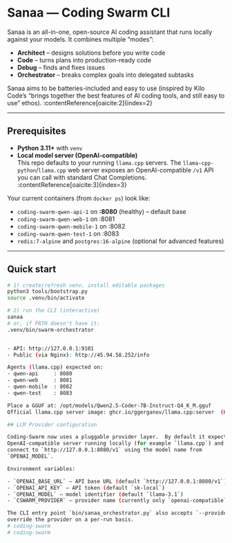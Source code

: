 # Sanaa — Coding Swarm CLI

Sanaa is an all-in-one, open-source AI coding assistant that runs locally against your models.
It combines multiple “modes”:

- **Architect** – designs solutions before you write code
- **Code** – turns plans into production-ready code
- **Debug** – finds and fixes issues
- **Orchestrator** – breaks complex goals into delegated subtasks

Sanaa aims to be batteries-included and easy to use (inspired by Kilo Code’s “brings together the best features of AI coding tools, and still easy to use” ethos). :contentReference[oaicite:2]{index=2}

---

## Prerequisites

- **Python 3.11+** with `venv`
- **Local model server (OpenAI-compatible)**  
  This repo defaults to your running `llama.cpp` servers. The `llama-cpp-python`/`llama.cpp` web server exposes an OpenAI-compatible `/v1` API you can call with standard Chat Completions. :contentReference[oaicite:3]{index=3}

Your current containers (from `docker ps`) look like:

- `coding-swarm-qwen-api-1` on **:8080** (healthy) – default base
- `coding-swarm-qwen-web-1` on :8081
- `coding-swarm-qwen-mobile-1` on :8082
- `coding-swarm-qwen-test-1` on :8083
- `redis:7-alpine` and `postgres:16-alpine` (optional for advanced features)

---

## Quick start

```bash
# 1) create/refresh venv, install editable packages
python3 tools/bootstrap.py
source .venv/bin/activate

# 2) run the CLI (interactive)
sanaa
# or, if PATH doesn't have it:
.venv/bin/swarm-orchestrator


- API: http://127.0.0.1:9101
- Public (via Nginx): http://45.94.58.252/info

Agents (llama.cpp) expected on:
- qwen-api     : 8080
- qwen-web     : 8081
- qwen-mobile  : 8082
- qwen-test    : 8083

Place a GGUF at: /opt/models/Qwen2.5-Coder-7B-Instruct-Q4_K_M.gguf
Official llama.cpp server image: ghcr.io/ggerganov/llama.cpp:server  (HTTP API doc in repo). :contentReference[oaicite:6]{index=6}

## LLM Provider configuration

Coding‑Swarm now uses a pluggable provider layer.  By default it expects an
OpenAI‑compatible server running locally (for example `llama.cpp`) and will
connect to `http://127.0.0.1:8080/v1` using the model name from
`OPENAI_MODEL`.

Environment variables:

- `OPENAI_BASE_URL` – API base URL (default `http://127.0.0.1:8080/v1`)
- `OPENAI_API_KEY` – API token (default `sk-local`)
- `OPENAI_MODEL` – model identifier (default `llama-3.1`)
- `CSWARM_PROVIDER` – provider name (currently only `openai-compatible`)

The CLI entry point `bin/sanaa_orchestrator.py` also accepts `--provider` to
override the provider on a per‑run basis.
# coding-swarm
# coding-swarm
